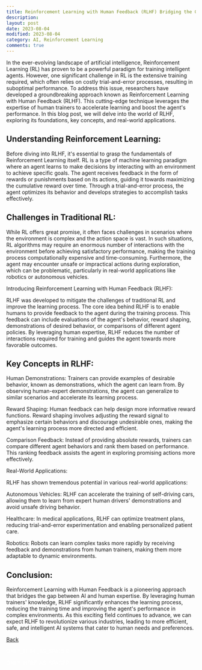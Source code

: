 ```yaml
---
title: Reinforcement Learning with Human Feedback (RLHF) Bridging the Gap between AI and Human Expertise
description: 
layout: post
date: 2023-08-04
modified: 2023-08-04
category: AI, Reinforcement Learning
comments: true
---
```


In the ever-evolving landscape of artificial intelligence, Reinforcement Learning (RL) has proven to be a powerful paradigm for training intelligent agents. However, one significant challenge in RL is the extensive training required, which often relies on costly trial-and-error processes, resulting in suboptimal performance. To address this issue, researchers have developed a groundbreaking approach known as Reinforcement Learning with Human Feedback (RLHF). This cutting-edge technique leverages the expertise of human trainers to accelerate learning and boost the agent's performance. In this blog post, we will delve into the world of RLHF, exploring its foundations, key concepts, and real-world applications.
<!-- more -->

## Understanding Reinforcement Learning:

Before diving into RLHF, it's essential to grasp the fundamentals of Reinforcement Learning itself. RL is a type of machine learning paradigm where an agent learns to make decisions by interacting with an environment to achieve specific goals. The agent receives feedback in the form of rewards or punishments based on its actions, guiding it towards maximizing the cumulative reward over time. Through a trial-and-error process, the agent optimizes its behavior and develops strategies to accomplish tasks effectively.

## Challenges in Traditional RL:

While RL offers great promise, it often faces challenges in scenarios where the environment is complex and the action space is vast. In such situations, RL algorithms may require an enormous number of interactions with the environment before achieving satisfactory performance, making the training process computationally expensive and time-consuming. Furthermore, the agent may encounter unsafe or impractical actions during exploration, which can be problematic, particularly in real-world applications like robotics or autonomous vehicles.

Introducing Reinforcement Learning with Human Feedback (RLHF):

RLHF was developed to mitigate the challenges of traditional RL and improve the learning process. The core idea behind RLHF is to enable humans to provide feedback to the agent during the training process. This feedback can include evaluations of the agent's behavior, reward shaping, demonstrations of desired behavior, or comparisons of different agent policies. By leveraging human expertise, RLHF reduces the number of interactions required for training and guides the agent towards more favorable outcomes.

## Key Concepts in RLHF:

Human Demonstrations: Trainers can provide examples of desirable behavior, known as demonstrations, which the agent can learn from. By observing human-expert demonstrations, the agent can generalize to similar scenarios and accelerate its learning process.

Reward Shaping: Human feedback can help design more informative reward functions. Reward shaping involves adjusting the reward signal to emphasize certain behaviors and discourage undesirable ones, making the agent's learning process more directed and efficient.

Comparison Feedback: Instead of providing absolute rewards, trainers can compare different agent behaviors and rank them based on performance. This ranking feedback assists the agent in exploring promising actions more effectively.

Real-World Applications:

RLHF has shown tremendous potential in various real-world applications:

Autonomous Vehicles: RLHF can accelerate the training of self-driving cars, allowing them to learn from expert human drivers' demonstrations and avoid unsafe driving behavior.

Healthcare: In medical applications, RLHF can optimize treatment plans, reducing trial-and-error experimentation and enabling personalized patient care.

Robotics: Robots can learn complex tasks more rapidly by receiving feedback and demonstrations from human trainers, making them more adaptable to dynamic environments.

## Conclusion:

Reinforcement Learning with Human Feedback is a pioneering approach that bridges the gap between AI and human expertise. By leveraging human trainers' knowledge, RLHF significantly enhances the learning process, reducing the training time and improving the agent's performance in complex environments. As this exciting field continues to advance, we can expect RLHF to revolutionize various industries, leading to more efficient, safe, and intelligent AI systems that cater to human needs and preferences.

[Back](https://isandaiinaviation.github.io/pages/news.html)

<!--The code below is only used as spacer-->
<html>
  <p style="color:white;">ONLY_HERE_AS_SPACER</p>
</html>
<!--The code below is only used as spacer-->
<html>
  <p style="color:white;">ONLY_HERE_AS_SPACER</p>
</html>